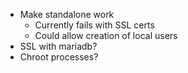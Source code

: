 * Make standalone work
  * Currently fails with SSL certs
  * Could allow creation of local users
* SSL with mariadb?
* Chroot processes?
